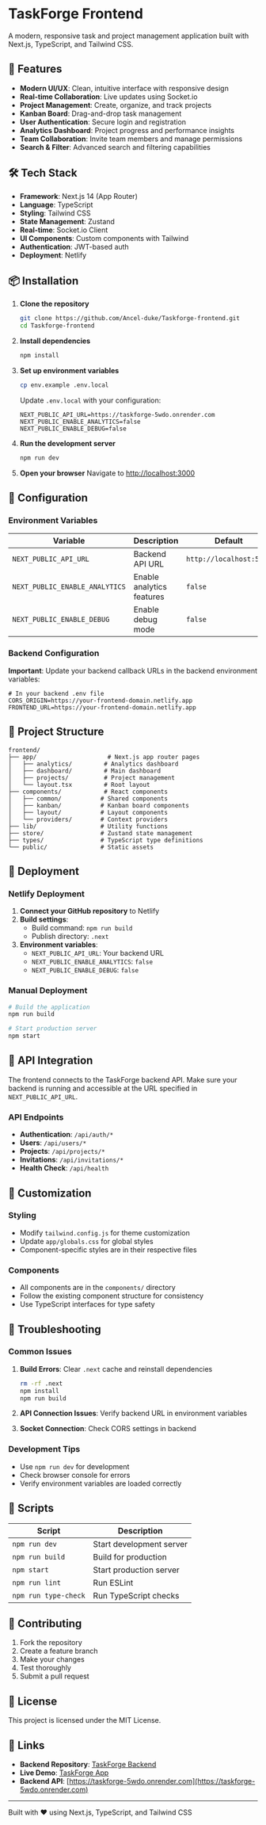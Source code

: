 # TaskForge Frontend

A modern, responsive task and project management application built with Next.js, TypeScript, and Tailwind CSS.

## 🚀 Features

- **Modern UI/UX**: Clean, intuitive interface with responsive design
- **Real-time Collaboration**: Live updates using Socket.io
- **Project Management**: Create, organize, and track projects
- **Kanban Board**: Drag-and-drop task management
- **User Authentication**: Secure login and registration
- **Analytics Dashboard**: Project progress and performance insights
- **Team Collaboration**: Invite team members and manage permissions
- **Search & Filter**: Advanced search and filtering capabilities

## 🛠️ Tech Stack

- **Framework**: Next.js 14 (App Router)
- **Language**: TypeScript
- **Styling**: Tailwind CSS
- **State Management**: Zustand
- **Real-time**: Socket.io Client
- **UI Components**: Custom components with Tailwind
- **Authentication**: JWT-based auth
- **Deployment**: Netlify

## 📦 Installation

1. **Clone the repository**
   ```bash
   git clone https://github.com/Ancel-duke/Taskforge-frontend.git
   cd Taskforge-frontend
   ```

2. **Install dependencies**
   ```bash
   npm install
   ```

3. **Set up environment variables**
   ```bash
   cp env.example .env.local
   ```
   
   Update `.env.local` with your configuration:
   ```env
   NEXT_PUBLIC_API_URL=https://taskforge-5wdo.onrender.com
   NEXT_PUBLIC_ENABLE_ANALYTICS=false
   NEXT_PUBLIC_ENABLE_DEBUG=false
   ```

4. **Run the development server**
   ```bash
   npm run dev
   ```

5. **Open your browser**
   Navigate to [http://localhost:3000](http://localhost:3000)

## 🔧 Configuration

### Environment Variables

| Variable | Description | Default |
|----------|-------------|---------|
| `NEXT_PUBLIC_API_URL` | Backend API URL | `http://localhost:5000` |
| `NEXT_PUBLIC_ENABLE_ANALYTICS` | Enable analytics features | `false` |
| `NEXT_PUBLIC_ENABLE_DEBUG` | Enable debug mode | `false` |

### Backend Configuration

**Important**: Update your backend callback URLs in the backend environment variables:

```env
# In your backend .env file
CORS_ORIGIN=https://your-frontend-domain.netlify.app
FRONTEND_URL=https://your-frontend-domain.netlify.app
```

## 📁 Project Structure

```
frontend/
├── app/                    # Next.js app router pages
│   ├── analytics/         # Analytics dashboard
│   ├── dashboard/         # Main dashboard
│   ├── projects/          # Project management
│   └── layout.tsx         # Root layout
├── components/            # React components
│   ├── common/           # Shared components
│   ├── kanban/           # Kanban board components
│   ├── layout/           # Layout components
│   └── providers/        # Context providers
├── lib/                  # Utility functions
├── store/                # Zustand state management
├── types/                # TypeScript type definitions
└── public/               # Static assets
```

## 🚀 Deployment

### Netlify Deployment

1. **Connect your GitHub repository** to Netlify
2. **Build settings**:
   - Build command: `npm run build`
   - Publish directory: `.next`
3. **Environment variables**:
   - `NEXT_PUBLIC_API_URL`: Your backend URL
   - `NEXT_PUBLIC_ENABLE_ANALYTICS`: `false`
   - `NEXT_PUBLIC_ENABLE_DEBUG`: `false`

### Manual Deployment

```bash
# Build the application
npm run build

# Start production server
npm start
```

## 🔗 API Integration

The frontend connects to the TaskForge backend API. Make sure your backend is running and accessible at the URL specified in `NEXT_PUBLIC_API_URL`.

### API Endpoints

- **Authentication**: `/api/auth/*`
- **Users**: `/api/users/*`
- **Projects**: `/api/projects/*`
- **Invitations**: `/api/invitations/*`
- **Health Check**: `/api/health`

## 🎨 Customization

### Styling
- Modify `tailwind.config.js` for theme customization
- Update `app/globals.css` for global styles
- Component-specific styles are in their respective files

### Components
- All components are in the `components/` directory
- Follow the existing component structure for consistency
- Use TypeScript interfaces for type safety

## 🐛 Troubleshooting

### Common Issues

1. **Build Errors**: Clear `.next` cache and reinstall dependencies
   ```bash
   rm -rf .next
   npm install
   npm run build
   ```

2. **API Connection Issues**: Verify backend URL in environment variables

3. **Socket Connection**: Check CORS settings in backend

### Development Tips

- Use `npm run dev` for development
- Check browser console for errors
- Verify environment variables are loaded correctly

## 📝 Scripts

| Script | Description |
|--------|-------------|
| `npm run dev` | Start development server |
| `npm run build` | Build for production |
| `npm start` | Start production server |
| `npm run lint` | Run ESLint |
| `npm run type-check` | Run TypeScript checks |

## 🤝 Contributing

1. Fork the repository
2. Create a feature branch
3. Make your changes
4. Test thoroughly
5. Submit a pull request

## 📄 License

This project is licensed under the MIT License.

## 🔗 Links

- **Backend Repository**: [TaskForge Backend](https://github.com/Ancel-duke/Taskforge-backend)
- **Live Demo**: [TaskForge App](https://your-frontend-domain.netlify.app)
- **Backend API**: [https://taskforge-5wdo.onrender.com](https://taskforge-5wdo.onrender.com)

---

Built with ❤️ using Next.js, TypeScript, and Tailwind CSS
